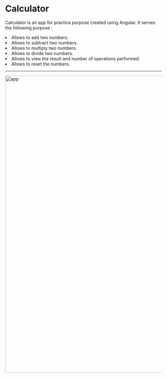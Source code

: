 # Calculator

Calculator is an app for practice purpose created using Angular. It serves the following purpose :

<li>Allows to add two numbers.</li>
<li>Allows to subtract two numbers.</li>
<li>Allows to multiply two numbers.</li>
<li>Allows to divide two numbers.</li>
<li>Allows to view the result and number of operations performed.</li>
<li>Allows to reset the numbers.</li>

-----------------

<img width="954" alt="app" src="https://github.com/RajshreeUmarekar/Angular/assets/81693210/563f5859-b3d0-432c-85c4-cf33dea72c78">
